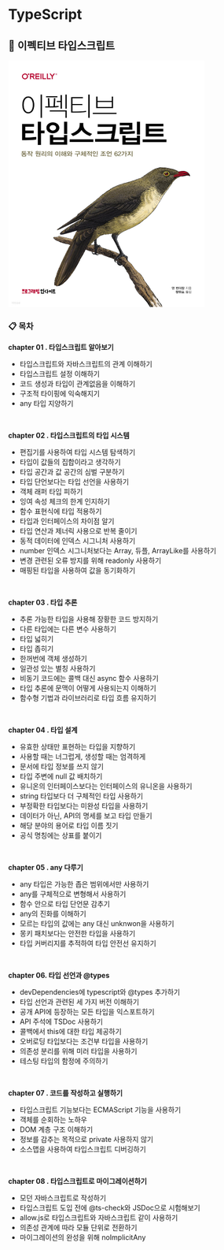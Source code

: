 # TypeScript

## 📖 이펙티브 타입스크립트
<img src="./assets/book.jfif" width="400" height="500"/>

<br>

### 📋 목차
**chapter 01 . 타입스크립트 알아보기**
- 타입스크립트와 자바스크립트의 관계 이해하기
- 타입스크립트 설정 이해하기
- 코드 생성과 타입이 관계없음을 이해하기
- 구조적 타이핑에 익숙해지기
- any 타입 지양하기

<br>

**chapter 02 . 타입스크립트의 타입 시스템**
- 편집기를 사용하여 타입 시스템 탐색하기
- 타입이 값들의 집합이라고 생각하기
- 타입 공간과 값 공간의 심벌 구분하기
- 타입 단언보다는 타입 선언을 사용하기
- 객체 래퍼 타입 피하기
- 잉여 속성 체크의 한계 인지하기
- 함수 표현식에 타입 적용하기
- 타입과 인터페이스의 차이점 알기
- 타입 연산과 제너릭 사용으로 반복 줄이기
- 동적 데이터에 인덱스 시그니처 사용하기
- number 인덱스 시그니처보다는 Array, 듀플, ArrayLike를 사용하기
- 변경 관련된 오류 방지를 위해 readonly 사용하기
- 매핑된 타입을 사용하여 값을 동기화하기

<br>

**chapter 03 . 타입 추론**
- 추론 가능한 타입을 사용해 장황한 코드 방지하기
- 다른 타입에는 다른 변수 사용하기
- 타입 넓히기
- 타입 좁히기
- 한꺼번에 객체 생성하기
- 일관성 있는 별칭 사용하기
- 비동기 코드에는 콜백 대신 async 함수 사용하기
- 타입 추론에 문맥이 어떻게 사용되는지 이해하기
- 함수형 기법과 라이브러리로 타입 흐름 유지하기

<br>

**chapter 04 . 타입 설계**
- 유효한 상태만 표현하는 타입을 지향하기
- 사용할 때는 너그럽게, 생성할 때는 엄격하게
- 문서에 타입 정보를 쓰지 않기
- 타입 주변에 null 값 배치하기
- 유니온의 인터페이스보다는 인터페이스의 유니온을 사용하기
- string 타입보다 더 구체적인 타입 사용하기
- 부정확한 타입보다는 미완성 타입을 사용하기
- 데이터가 아닌, API의 명세를 보고 타입 만들기
- 해당 분야의 용어로 타입 이름 짓기
- 공식 명칭에는 상표를 붙이기

<br>

**chapter 05 . any 다루기**
- any 타입은 가능한 좁은 범위에서만 사용하기
- any를 구체적으로 변형해서 사용하기
- 함수 안으로 타입 단언문 감추기
- any의 진화를 이해하기
- 모르는 타입의 값에는 any 대신 unknwon을 사용하기
- 몽키 패치보다는 안전한 타입을 사용하기
- 타입 커버리지를 추적하여 타입 안전선 유지하기

<br>

**chapter 06. 타입 선언과 @types**
- devDependencies에 typescript와 @types 추가하기
- 타입 선언과 관련된 세 가지 버전 이해하기
- 공개 API에 등장하는 모든 타입을 익스포트하기
- API 주석에 TSDoc 사용하기
- 콜백에서 this에 대한 타입 제공하기
- 오버로딩 타입보다는 조건부 타입을 사용하기
- 의존성 분리를 위해 미러 타입을 사용하기
- 테스팅 타입의 함정에 주의하기

<br>

**chapter 07 . 코드를 작성하고 실행하기**
- 타입스크립트 기능보다는 ECMAScript 기능을 사용하기
- 객체를 순회하는 노하우
- DOM 계층 구조 이해하기
- 정보를 감추는 목적으로 private 사용하지 않기
- 소스맵을 사용하여 타입스크립트 디버깅하기

<br>

**chapter 08 . 타입스크립트로 마이그레이션하기**
- 모던 자바스크립트로 작성하기
- 타입스크립트 도입 전에 @ts-check와 JSDoc으로 시험해보기
- allow.js로 타입스크립트와 자바스크립트 같이 사용하기
- 의존성 관계에 따라 모듈 단위로 전환하기
- 마이그레이션의 완성을 위해 noImplicitAny 


